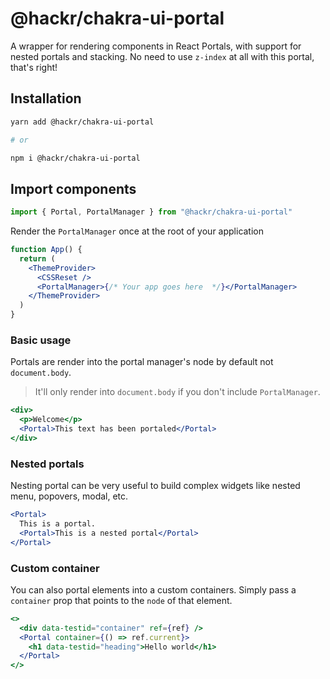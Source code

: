 # @hackr/chakra-ui-portal

A wrapper for rendering components in React Portals, with support for nested
portals and stacking. No need to use `z-index` at all with this portal, that's
right!

## Installation

```sh
yarn add @hackr/chakra-ui-portal

# or

npm i @hackr/chakra-ui-portal
```

## Import components

```jsx
import { Portal, PortalManager } from "@hackr/chakra-ui-portal"
```

Render the `PortalManager` once at the root of your application

```jsx
function App() {
  return (
    <ThemeProvider>
      <CSSReset />
      <PortalManager>{/* Your app goes here  */}</PortalManager>
    </ThemeProvider>
  )
}
```

### Basic usage

Portals are render into the portal manager's node by default not
`document.body`.

> It'll only render into `document.body` if you don't include `PortalManager`.

```jsx
<div>
  <p>Welcome</p>
  <Portal>This text has been portaled</Portal>
</div>
```

### Nested portals

Nesting portal can be very useful to build complex widgets like nested menu,
popovers, modal, etc.

```jsx
<Portal>
  This is a portal.
  <Portal>This is a nested portal</Portal>
</Portal>
```

### Custom container

You can also portal elements into a custom containers. Simply pass a `container`
prop that points to the `node` of that element.

```jsx
<>
  <div data-testid="container" ref={ref} />
  <Portal container={() => ref.current}>
    <h1 data-testid="heading">Hello world</h1>
  </Portal>
</>
```
